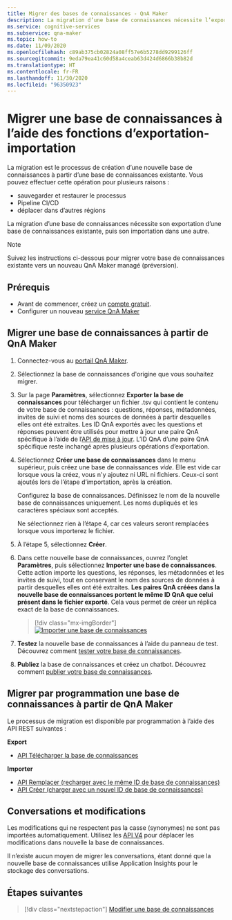 ```yaml
---
title: Migrer des bases de connaissances - QnA Maker
description: La migration d’une base de connaissances nécessite l’exportation d’une base de connaissances, puis l’importation dans une autre.
ms.service: cognitive-services
ms.subservice: qna-maker
ms.topic: how-to
ms.date: 11/09/2020
ms.openlocfilehash: c89ab375cb02824a08ff57e6b5278dd9299126ff
ms.sourcegitcommit: 9eda79ea41c60d58a4ceab63d424d6866b38b82d
ms.translationtype: HT
ms.contentlocale: fr-FR
ms.lasthandoff: 11/30/2020
ms.locfileid: "96350923"
---
```

# <a name="migrate-a-knowledge-base-using-export-import"></a>Migrer une base de connaissances à l’aide des fonctions d’exportation-importation

La migration est le processus de création d’une nouvelle base de connaissances à partir d’une base de connaissances existante. Vous pouvez effectuer cette opération pour plusieurs raisons :

* sauvegarder et restaurer le processus
* Pipeline CI/CD
* déplacer dans d’autres régions

La migration d’une base de connaissances nécessite son exportation d’une base de connaissances existante, puis son importation dans une autre.

> [!NOTE]
> Suivez les instructions ci-dessous pour migrer votre base de connaissances existante vers un nouveau QnA Maker managé (préversion).

## <a name="prerequisites"></a>Prérequis

* Avant de commencer, créez un [compte gratuit](https://azure.microsoft.com/free/cognitive-services/).
* Configurer un nouveau [service QnA Maker](../How-To/set-up-qnamaker-service-azure.md)

## <a name="migrate-a-knowledge-base-from-qna-maker"></a>Migrer une base de connaissances à partir de QnA Maker
1. Connectez-vous au [portail QnA Maker](https://qnamaker.ai).
1. Sélectionnez la base de connaissances d'origine que vous souhaitez migrer.

1. Sur la page **Paramètres**, sélectionnez **Exporter la base de connaissances** pour télécharger un fichier .tsv qui contient le contenu de votre base de connaissances : questions, réponses, métadonnées, invites de suivi et noms des sources de données à partir desquelles elles ont été extraites. Les ID QnA exportés avec les questions et réponses peuvent être utilisés pour mettre à jour une paire QnA spécifique à l’aide de l’[API de mise à jour](/rest/api/cognitiveservices/qnamaker/knowledgebase/update). L’ID QnA d’une paire QnA spécifique reste inchangé après plusieurs opérations d’exportation.

1. Sélectionnez **Créer une base de connaissances** dans le menu supérieur, puis créez une base de connaissances _vide_. Elle est vide car lorsque vous la créez, vous n'y ajoutez ni URL ni fichiers. Ceux-ci sont ajoutés lors de l’étape d’importation, après la création.

    Configurez la base de connaissances. Définissez le nom de la nouvelle base de connaissances uniquement. Les noms dupliqués et les caractères spéciaux sont acceptés.

    Ne sélectionnez rien à l’étape 4, car ces valeurs seront remplacées lorsque vous importerez le fichier.

1. À l’étape 5, sélectionnez **Créer**.

1. Dans cette nouvelle base de connaissances, ouvrez l’onglet **Paramètres**, puis sélectionnez **Importer une base de connaissances**. Cette action importe les questions, les réponses, les métadonnées et les invites de suivi, tout en conservant le nom des sources de données à partir desquelles elles ont été extraites. **Les paires QnA créées dans la nouvelle base de connaissances portent le même ID QnA que celui présent dans le fichier exporté**. Cela vous permet de créer un réplica exact de la base de connaissances.

   > [!div class="mx-imgBorder"]
   > [![Importer une base de connaissances](../media/qnamaker-how-to-migrate-kb/Import.png)](../media/qnamaker-how-to-migrate-kb/Import.png#lightbox)

1. **Testez** la nouvelle base de connaissances à l’aide du panneau de test. Découvrez comment [tester votre base de connaissances](../How-To/test-knowledge-base.md).

1. **Publiez** la base de connaissances et créez un chatbot. Découvrez comment [publier votre base de connaissances](../Quickstarts/create-publish-knowledge-base.md#publish-the-knowledge-base).

## <a name="programmatically-migrate-a-knowledge-base-from-qna-maker"></a>Migrer par programmation une base de connaissances à partir de QnA Maker

Le processus de migration est disponible par programmation à l’aide des API REST suivantes :

**Export**

* [API Télécharger la base de connaissances](/rest/api/cognitiveservices/qnamaker4.0/knowledgebase/download)

**Importer**

* [API Remplacer (recharger avec le même ID de base de connaissances)](/rest/api/cognitiveservices/qnamaker4.0/knowledgebase/replace)
* [API Créer (charger avec un nouvel ID de base de connaissances)](/rest/api/cognitiveservices/qnamaker4.0/knowledgebase/create)


## <a name="chat-logs-and-alterations"></a>Conversations et modifications
Les modifications qui ne respectent pas la casse (synonymes) ne sont pas importées automatiquement. Utilisez les [API V4](/rest/api/cognitiveservices/qnamaker4.0/knowledgebase) pour déplacer les modifications dans nouvelle la base de connaissances.

Il n’existe aucun moyen de migrer les conversations, étant donné que la nouvelle base de connaissances utilise Application Insights pour le stockage des conversations.

## <a name="next-steps"></a>Étapes suivantes

> [!div class="nextstepaction"]
> [Modifier une base de connaissances](../How-To/edit-knowledge-base.md)